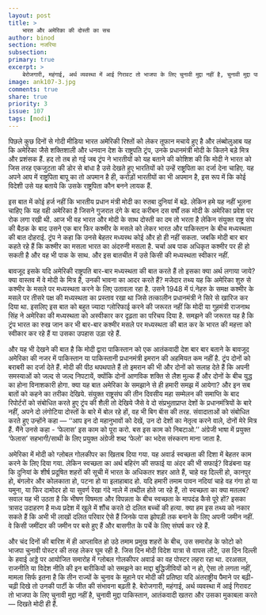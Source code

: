 ```yaml
---
layout: post
title: >
    भारत और अमेरिका की दोस्ती का सच
author: binod
section: नजरिया
subsection:
primary: true
excerpt: >
    बेरोजगारी, महंगाई, अर्थ व्यवस्था में आई गिरावट तो भाजपा के लिए चुनावी मुद्दा नहीं है, चुनावी मुद्दा पाकिस्तान, आतंकवादी खतरा और उसका मुकाबला करते — दिखते मोदी ही हैं.
image: ank107-3.jpg
comments: true
share: true
priority: 3
issue: 107
tags: [modi]
---
```


पिछले कुछ दिनों से गोदी मीडिया भारत अमेरिकी रिश्तों को लेकर तूफान मचाये हुए है और लंब्बोलुआब यह कि अमेरिका जैसे शक्तिशाली और धनवान देश के राष्ट्रपति ट्रंप, उनके प्रधानमंत्री मोदी के कितने बड़े मित्र और प्रशंसक हैं. हद तो तब हो गई जब ट्रंप ने भारतीयों को यह बताने की कोशिश की कि मोदी ने भारत को जिस तरह एकजुटता की डोर से बांधा है उसे देखते हुए भारतियों को उन्हें राष्ट्रपिता का दर्जा देना चाहिए. यह अपने आप में राष्ट्रपिता बापू का तो अपमान है ही, करोड़ों भारतीयों का भी अपमान है, इस रूप में कि कोई विदेशी उसे यह बताये कि उसके राष्ट्रपिता कौन बनने लायक हैं.

इस बात में कोई हर्ज नहीं कि भारतीय प्रधान मंत्री मोदी का रुतबा दुनियां में बढ़े. लेकिन हमे यह नहीं भूलना चाहिए कि यह वही अमेरिका है जिसने गुजरात दंगे के बाद करीबन दस वर्षों तक मोदी के अमेरिका प्रवेश पर रोक लगा रखी थी.  आज भी वह भारत और मोदी के साथ दोस्ती का दम तो भरता है लेकिन संयुक्त राष्ट्र संघ की बैठक के बाद उसने एक बार फिर कश्मीर के मसले को लेकर भारत और पाकिस्तान के बीच मध्यस्थता की बात दोहराई. ट्रंप ने कहा कि उनसे बेहतर मध्यस्थ कोई और हो ही नहीं सकता. जबकि मोदी बार बार कहते रहे हैं कि कश्मीर का मसला भारत का अंदरुनी मसला है. चर्चा अब पाक अधिकृत कश्मीर पर ही हो सकती है और वह भी पाक के साथ. और इस बातचीत में उसे किसी की मध्यस्थता स्वीकार नहीं.

बावजूद इसके यदि अमेरिकी राष्ट्रपति बार-बार मध्यस्थता की बात करते हैं तो इसका क्या अर्थ लगाया जाये? क्या वास्तव में वे मोदी के मित्र हैं, उनकी भावना का आदर करते हैं? मजेदार तथ्य यह कि अमेरिका शुरु से कश्मीर के मसले पर मध्यस्थता करने के लिए उतावला रहा है. उसने 1948 में पं.नेहरु के समक्ष कश्मीर के मसले पर तीसरे पक्ष की मध्यस्थता का प्रस्ताव रखा था जिसे तत्कालीन प्रधानमंत्री ने सिरे से खारिज कर दिया था. इसलिए इस बात को बहुत ज्यादा ग्लोरिफाई करने की जरूरत नहीं कि मोदी या गुहमंत्री राजनाथ सिंह ने अमेरिका की मध्यस्थता को अस्वीकार कर दृढ़ता का परिचय दिया है. समझने की जरूरत यह है कि ट्रंप भारत का रुख जान कर भी बार-बार कश्मीर मसले पर मध्यस्थता की बात कर के भारत की महत्ता को स्वीकार कर रहे हैं या उसका उपहास उड़ा रहे हैं.

और यह भी देखने की बात है कि मोदी द्वारा पाकिस्तान को एक आतंकवादी देश बार बार बताने के बावजूद अमेरिका की नजर में पाकिस्तान या पाकिस्तानी प्रधानमंत्री इमरान की अहमियत कम नहीं है. ट्रंप दोनों को बराबरी का दर्जा देते हैं. मोदी की पीठ थपथपाते हैं तो इमरान की भी और दोनों को सलाह देते हैं कि अपनी समस्याओं को जल्द से जल्द निपटायें, क्योंकि दोनों आणविक शक्ति से लैश मुल्क हैं और दोनों के बीच युद्ध का होना विनाशकारी होगा. क्या यह बात अमेरिका के समझाने से ही हमारी समझ में आयेगा? और इन सब बातों को कहने का तरीका देखिये. संयुक्त राष्ट्रसंघ की तीन दिवसीय महा सम्मेलन की समाप्ति के बाद रिपोर्टरों को संबोधित करते हुए ट्रंप की शैली तो देखिये जैसे वे दो संप्रभुताप्राप्त देशों के प्रधानमंत्रियों के बारे नहीं, अपने दो लंगोटिया दोस्तों के बारे में बोल रहे हों, वह भी बिग बाॅस की तरह. संवादाताओं को संबोधित करते हुए उन्होंने कहा —  ‘‘आप इन दो महानुभावों को देखें, उन दो देशों का नेतृत्व करने वाले, दोनों मेरे मित्र हैं. मैंने उनसे कहा - ‘फेलास’ इस काम को पूरा करो. बस इस काम को निबटाओ.’’ अंग्रेजी भाषा में प्रयुक्त ‘फेलास’ सहभागी/साथी के लिए प्रयुक्त अंग्रेजी शब्द ‘फेलो’ का भदेस संस्करण माना जाता है.

अमेरिका में मोदी को ग्लोबल गोलकीपर का खिताब दिया गया. यह अवार्ड स्वच्छता की दिशा में बेहतर काम करने के लिए दिया गया. लेकिन स्वच्छता का अर्थ बहिरंग की सफाई या अंदर की भी सफाई? विडंबना यह कि दुनियां के शीर्ष प्रदूषित शहरों की सूची में भारत के अधिकतर शहर आते हैं, चाहे वह दिल्ली हो, कानपुर हो, बंगलोर और कोलकाता हो, पटना हो या इलाहाबाद हो. यदि हमारी तमाम पावन नदियां चाहे वह गंगा हो या यमुना, या फिर दामोदर हो या सुवर्ण रेखा गंदे नाले में तब्दील होते जा रहे हैं, तो स्वच्छता का क्या मतलब? सवाल यह भी उठता है कि भीषण विषमता और विपन्नता के बीच स्वच्छता के मापदंड कैसे पूरे हों? इसका त्रासद उदाहरण है मध्य प्रदेश में खुले में शौंच करते दो दलित बच्चों की हत्या. क्या हम इस तथ्य को नकार सकते हैं कि अभी भी लाखों दलित परिवार ऐसे हैं जिनके पास झोपड़ी तक बनाने के लिए अपनी जमीन नहीं. वे किसी जमींदार की जमीन पर बसे हुए हैं और बासगीत के पर्चे के लिए संघर्ष कर रहे हैं.

और चंद दिनों की बारिश में ही आप्लावित हो उठे तमाम प्रमुख शहरों के बीच, उस समारोह के फोटो को भाजपा चुनावी पोस्टर की तरह लेकर घूम रही है. जिस दिन मोदी विदेश यात्रा से वापस  लौटे, उस दिन दिल्ली के हवाई अड्डे पर आयोजित समारोह में ग्लोबल गोलकीपर अवार्ड का वह पोस्टर लहरा रहा था. दरअसल, राजनीति या विदेश नीति की इन बारीकियों को समझने का माद्दा बुद्धिजीवियों को न हो, ऐसा तो लगता नहीं, मामला सिर्फ इतना है कि तीन राज्यों के चुनाव के मुहाने पर मोदी की प्रतिष्ठा यदि अंतराष्ट्रीय पैमाने पर बढ़ी-चढ़ी दिखे तो उनकी पार्टी के जीत की संभावना बढ़ती है. बेरोजगारी, महंगाई, अर्थ व्यवस्था में आई गिरावट तो भाजपा के लिए चुनावी मुद्दा नहीं है, चुनावी मुद्दा पाकिस्तान, आतंकवादी खतरा और उसका मुकाबला करते— दिखते मोदी ही हैं.
